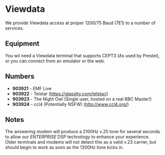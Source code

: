 # Viewdata

We provide Viewdata access at proper 1200/75 Baud (7E1) to a number of services.

## Equipment

You wil need a Viewdata terminal that supports CEPT3 (As used by Prestel), or you can connect from an emulator or the web.


## Numbers

* **903921** - EMF Live
* **903922** - Telstar (https://glasstty.com/telstar/)
* **903923** - The Night Owl (Single user, hosted on a real BBC Master!)
* **903924** - ccl4 (Potentially NSFW) (http://www.ccl4.org/)

## Notes

The answering modem will produce a 2100Hz v.25 tone for several seconds to allow our *ENTERPRISE* DSP technology to enhance your experience. Older terminals and modems will not detect this as a valid v.23 carrier, but should begin to work as soon as the 1300Hz tone kicks in.
